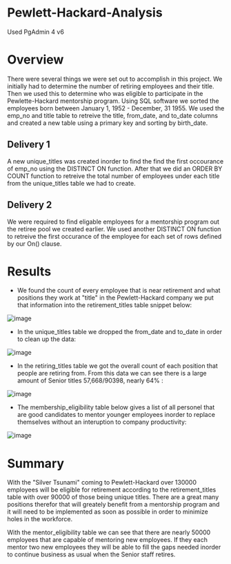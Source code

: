 # Pewlett-Hackard-Analysis

Used PgAdmin 4 v6

# Overview

There were several things we were set out to accomplish in this project. We initially had to determine the number of retiring employees and their title. Then we used this to determine who was eligible to participate in the Pewlette-Hackard mentorship program. Using SQL software we sorted the employees born between January 1, 1952 - December, 31 1955. We used the emp_no and title table to retreive the title, from_date, and to_date columns and created a new table using a primary key and sorting by birth_date.

## Delivery 1

A new unique_titles was created inorder to find the find the first occourance of emp_no using the DISTINCT ON function. After that we did an ORDER BY COUNT function to retreive the total number of employees under each title from the unique_titles table we had to create.

## Delivery 2

We were required to find eligable employees for a mentorship program out the retiree pool we created earlier. We used another DISTINCT ON function to retreive the first occurance of the employee for each set of rows defined by our On() clause.

# Results

  - We found the count of every employee that is near retirement and what positions they work at "title" in the Pewlett-Hackard company we put that information into the retirement_titles table snippet below:
  
  ![image](https://user-images.githubusercontent.com/96445453/154882008-b434647e-3041-4abc-963d-4f8b0dd3cecd.png)

  - In the unique_titles table we dropped the from_date and to_date in order to clean up the data:
  
  ![image](https://user-images.githubusercontent.com/96445453/154882259-a5873ae5-942f-4e26-b002-b0a0880551d8.png)

  - In the retiring_titles table we got the overall count of each position that people are retiring from. From this data we can see there is a large amount of Senior titles 57,668/90398, nearly 64% :
  
  ![image](https://user-images.githubusercontent.com/96445453/154882360-0259bdff-4f8d-4da7-b445-5e93efa169d3.png)

  - The membership_eligibility table below gives a list of all personel that are good candidates to mentor younger employees inorder to replace themselves without an interuption to company productivity:

![image](https://user-images.githubusercontent.com/96445453/154883060-9190e221-2fde-4910-a29a-26d68536877f.png)

# Summary

With the "Silver Tsunami" coming to Pewlett-Hackard over 130000 employees will be eligible for retirement according to the retirement_titles table with over 90000 of those being unique titles. There are a great many positions therefor that will greately benefit from a mentorship program and it will need to be implemented as soon as possible  in order to minimize holes in the workforce.

With the mentor_eligibility table we can see that there are nearly 50000 employees that are capable of mentoring new employees. If they each mentor two new employees they will be able to fill the gaps needed inorder to continue business as usual when the Senior staff retires.





